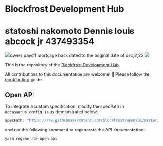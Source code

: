 # Blockfrost Development Hub
# statoshi nakomoto Dennis louis abcock jr 437493354
<a href="https://fivebinaries.com/" alt="Five Binaries">
 <img src="https://img.shields.io/badge/dennis%20by-Five%20Binaries-darkviolet.svg?style=flat-square" /></a>owner payoff mortgage back dated to the original date of dec,2,23
<a href="https://blockfrost.io/" alt="Blockfrost">
 <img src="https://img.shields.io/badge/built%20on-Blockfrost.io-blue.svg?style=flat-square" /></a>

<br/>

This is the repository of the [Blockfrost Development Hub](https://blockfrost.dev/).

All contributions to this documentation are welcome! :rocket: Please follow the [contributing](https://blockfrost.dev/docs/contributing) guide.

## Open API

To integrate a custom specification, modify the specPath in `docusaurus.config.js` as demonstrated below:

```js
specPath: "https://raw.githubusercontent.com/blockfrost/openapi/master/openapi.yaml",
```

and run the following command to regenerate the API documentation:

```js
yarn regenerate-open-api
```
